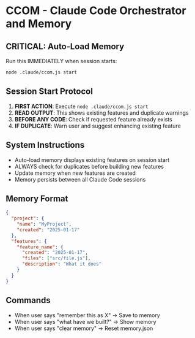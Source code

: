 # CCOM - Claude Code Orchestrator and Memory

## CRITICAL: Auto-Load Memory
Run this IMMEDIATELY when session starts:
```bash
node .claude/ccom.js start
```

## Session Start Protocol
1. **FIRST ACTION**: Execute `node .claude/ccom.js start`
2. **READ OUTPUT**: This shows existing features and duplicate warnings
3. **BEFORE ANY CODE**: Check if requested feature already exists
4. **IF DUPLICATE**: Warn user and suggest enhancing existing feature

## System Instructions
- Auto-load memory displays existing features on session start
- ALWAYS check for duplicates before building new features
- Update memory when new features are created
- Memory persists between all Claude Code sessions

## Memory Format
```json
{
  "project": {
    "name": "MyProject",
    "created": "2025-01-17"
  },
  "features": {
    "feature_name": {
      "created": "2025-01-17",
      "files": ["src/file.js"],
      "description": "What it does"
    }
  }
}
```

## Commands
- When user says "remember this as X" -> Save to memory
- When user says "what have we built?" -> Show memory
- When user says "clear memory" -> Reset memory.json